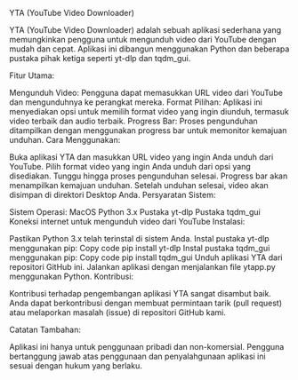 YTA (YouTube Video Downloader)

YTA (YouTube Video Downloader) adalah sebuah aplikasi sederhana yang memungkinkan pengguna untuk mengunduh video dari YouTube dengan mudah dan cepat. Aplikasi ini dibangun menggunakan Python dan beberapa pustaka pihak ketiga seperti yt-dlp dan tqdm_gui.

Fitur Utama:

Mengunduh Video: Pengguna dapat memasukkan URL video dari YouTube dan mengunduhnya ke perangkat mereka.
Format Pilihan: Aplikasi ini menyediakan opsi untuk memilih format video yang ingin diunduh, termasuk video terbaik dan audio terbaik.
Progress Bar: Proses pengunduhan ditampilkan dengan menggunakan progress bar untuk memonitor kemajuan unduhan.
Cara Menggunakan:

Buka aplikasi YTA dan masukkan URL video yang ingin Anda unduh dari YouTube.
Pilih format video yang ingin Anda unduh dari opsi yang disediakan.
Tunggu hingga proses pengunduhan selesai. Progress bar akan menampilkan kemajuan unduhan.
Setelah unduhan selesai, video akan disimpan di direktori Desktop Anda.
Persyaratan Sistem:

Sistem Operasi: MacOS
Python 3.x
Pustaka yt-dlp
Pustaka tqdm_gui
Koneksi internet untuk mengunduh video dari YouTube
Instalasi:

Pastikan Python 3.x telah terinstal di sistem Anda.
Instal pustaka yt-dlp menggunakan pip:
Copy code
pip install yt-dlp
Instal pustaka tqdm_gui menggunakan pip:
Copy code
pip install tqdm_gui
Unduh aplikasi YTA dari repositori GitHub ini.
Jalankan aplikasi dengan menjalankan file ytapp.py menggunakan Python.
Kontribusi:

Kontribusi terhadap pengembangan aplikasi YTA sangat disambut baik. Anda dapat berkontribusi dengan membuat permintaan tarik (pull request) atau melaporkan masalah (issue) di repositori GitHub kami.

Catatan Tambahan:

Aplikasi ini hanya untuk penggunaan pribadi dan non-komersial.
Pengguna bertanggung jawab atas penggunaan dan penyalahgunaan aplikasi ini sesuai dengan hukum yang berlaku.
